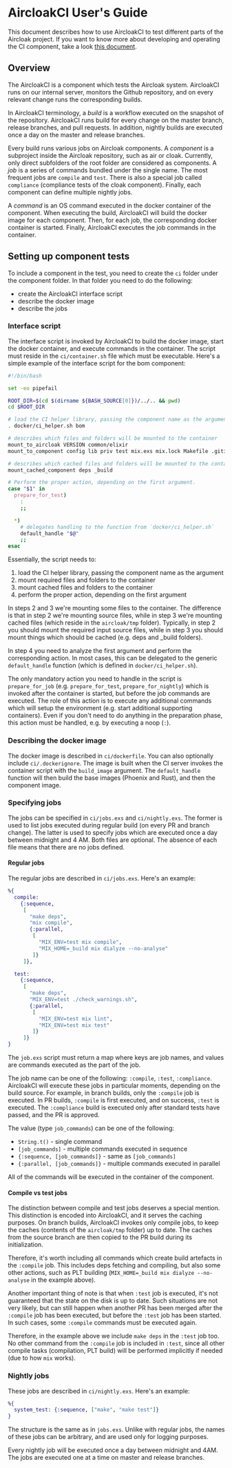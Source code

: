 # AircloakCI User's Guide

This document describes how to use AircloakCI to test different parts of the Aircloak project. If you want to know more about developing and operating the CI component, take a look [this document](./README.md).

## Overview

The AircloakCI is a component which tests the Aircloak system. AircloakCI runs on our internal server, monitors the Github repository, and on every relevant change runs the corresponding builds.

In AircloakCI terminology, a _build_ is a workflow executed on the snapshot of the repository. AircloakCI runs build for every change on the master branch, release branches, and pull requests. In addition, nightly builds are executed once a day on the master and release branches.

Every build runs various jobs on Aircloak components. A _component_ is a subproject inside the Aircloak repository, such as air or cloak. Currently, only direct subfolders of the root folder are considered as components. A _job_ is a series of commands bundled under the single name. The most frequent jobs are `compile` and `test`. There is also a special job called `compliance` (compliance tests of the cloak component). Finally, each component can define multiple nightly jobs.

A _command_ is an OS command executed in the docker container of the component. When executing the build, AircloakCI will build the docker image for each component. Then, for each job, the corresponding docker container is started. Finally, AircloakCI executes the job commands in the container.

## Setting up component tests

To include a component in the test, you need to create the `ci` folder under the component folder. In that folder you need to do the following:

- create the AircloakCI interface script
- describe the docker image
- describe the jobs

### Interface script

The interface script is invoked by AircloakCI to build the docker image, start the docker container, and execute commands in the container. The script must reside in the `ci/container.sh` file which must be executable. Here's a simple example of the interface script for the bom component:

```bash
#!/bin/bash

set -eo pipefail

ROOT_DIR=$(cd $(dirname ${BASH_SOURCE[0]})/../.. && pwd)
cd $ROOT_DIR

# load the CI helper library, passing the component name as the argument
. docker/ci_helper.sh bom

# describes which files and folders will be mounted to the container
mount_to_aircloak VERSION common/elixir
mount_to_component config lib priv test mix.exs mix.lock Makefile .gitignore check_warnings.sh .formatter.exs

# describes which cached files and folders will be mounted to the container
mount_cached_component deps _build

# Perform the proper action, depending on the first argument.
case "$1" in
  prepare_for_test)
    :
    ;;

  *)
    # delegates handling to the function from `docker/ci_helper.sh`
    default_handle "$@"
    ;;
esac
```

Essentially, the script needs to:

1. load the CI helper library, passing the component name as the argument
2. mount required files and folders to the container
3. mount cached files and folders to the container
4. perform the proper action, depending on the first argument

In steps 2 and 3 we're mounting some files to the container. The difference is that in step 2 we're mounting source files, while in step 3 we're mounting cached files (which reside in the `aircloak/tmp` folder). Typically, in step 2 you should mount the required input source files, while in step 3 you should mount things which should be cached (e.g. deps and _build folders).

In step 4 you need to analyze the first argument and perform the corresponding action. In most cases, this can be delegated to the generic `default_handle` function (which is defined in `docker/ci_helper.sh`).

The only mandatory action you need to handle in the script is `prepare_for_job` (e.g. `prepare_for_test`, `prepare_for_nightly`) which is invoked after the container is started, but before the job commands are executed. The role of this action is to execute any additional commands which will setup the environment (e.g. start additional supporting containers). Even if you don't need to do anything in the preparation phase, this action must be handled, e.g. by executing a noop (`:`).

### Describing the docker image

The docker image is described in `ci/dockerfile`. You can also optionally include `ci/.dockerignore`. The image is built when the CI server invokes the container script with the `build_image` argument. The `default_handle` function will then build the base images (Phoenix and Rust), and then the component image.

### Specifying jobs
The jobs can be specified in `ci/jobs.exs` and `ci/nightly.exs`. The former is used to list jobs executed during regular build (on every PR and branch change). The latter is used to specify jobs which are executed once a day between midnight and 4 AM. Both files are optional. The absence of each file means that there are no jobs defined.

#### Regular jobs

The regular jobs are described in `ci/jobs.exs`. Here's an example:

```elixir
%{
  compile:
    {:sequence,
     [
       "make deps",
       "mix compile",
       {:parallel,
        [
          "MIX_ENV=test mix compile",
          "MIX_HOME=_build mix dialyze --no-analyse"
        ]}
     ]},

  test:
    {:sequence,
     [
       "make deps",
       "MIX_ENV=test ./check_warnings.sh",
       {:parallel,
        [
          "MIX_ENV=test mix lint",
          "MIX_ENV=test mix test"
        ]}
     ]}
}
```

The `job.exs` script must return a map where keys are job names, and values are commands executed as the part of the job.

The job name can be one of the following: `:compile`, `:test`, `:compliance`. AircloakCI will execute these jobs in particular moments, depending on the build source. For example, in branch builds, only the `:compile` job is executed. In PR builds, `:compile` is first executed, and on success, `:test` is executed. The `:compliance` build is executed only after standard tests have passed, and the PR is approved.

The value (type `job_commands`) can be one of the following:

- `String.t()` - single command
- `[job_commands]` - multiple commands executed in sequence
- `{:sequence, [job_commands]}` - same as `[job_commands]`
- `{:parallel, [job_commands]}` - multiple commands executed in parallel

All of the commands will be executed in the container of the component.

#### Compile vs test jobs

The distinction between compile and test jobs deserves a special mention. This distinction is encoded into AircloakCI, and it serves the caching purposes. On branch builds, AircloakCI invokes only compile jobs, to keep the caches (contents of the `aircloak/tmp` folder) up to date. The caches from the source branch are then copied to the PR build during its initialization.

Therefore, it's worth including all commands which create build artefacts in the `:compile` job. This includes deps fetching and compiling, but also some other actions, such as PLT building (`MIX_HOME=_build mix dialyze --no-analyse` in the example above).

Another important thing of note is that when `:test` job is executed, it's not guaranteed that the state on the disk is up to date. Such situations are not very likely, but can still happen when another PR has been merged after the `:compile` job has been executed, but before the `:test` job has been started. In such cases, some `:compile` commands must be executed again.

Therefore, in the example above we include `make deps` in the `:test` job too. No other command from the `:compile` job is included in `:test`, since all other compile tasks (compilation, PLT build) will be performed implicitly if needed (due to how `mix` works).

### Nightly jobs

These jobs are described in `ci/nightly.exs`. Here's an example:

```elixir
%{
  system_test: {:sequence, ["make", "make test"]}
}
```

The structure is the same as in `jobs.exs`. Unlike with regular jobs, the names of these jobs can be arbitrary, and are used only for logging purposes.

Every nightly job will be executed once a day between midnight and 4AM. The jobs are executed one at a time on master and release branches.
